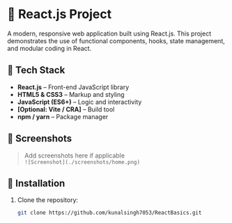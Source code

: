 # 🚀 React.js Project

A modern, responsive web application built using React.js. This project demonstrates the use of functional components, hooks, state management, and modular coding in React.

## 🧰 Tech Stack

- **React.js** – Front-end JavaScript library
- **HTML5 & CSS3** – Markup and styling
- **JavaScript (ES6+)** – Logic and interactivity
- **[Optional: Vite / CRA]** – Build tool
- **npm / yarn** – Package manager

## 📸 Screenshots

> Add screenshots here if applicable  
> `![Screenshot](./screenshots/home.png)`

## 🔧 Installation

1. Clone the repository:
   ```bash
   git clone https://github.com/kunalsingh7053/ReactBasics.git

